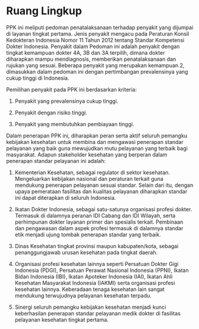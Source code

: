 # Ruang Lingkup

PPK ini meliputi pedoman penatalaksanaan terhadap penyakit yang dijumpai di layanan tingkat pertama. Jenis penyakit mengacu pada Peraturan Konsil Kedokteran Indonesia Nomor 11 Tahun 2012 tentang Standar Kompetensi Dokter Indonesia. Penyakit dalam Pedoman ini adalah penyakit dengan tingkat kemampuan dokter 4A, 3B dan 3A terpilih, dimana dokter diharapkan mampu mendiagnosis, memberikan penatalaksanaan dan rujukan yang sesuai. Beberapa penyakit yang merupakan kemampuan 2, dimasukkan dalam pedoman ini dengan pertimbangan prevalensinya yang cukup tinggi di Indonesia.

Pemilihan penyakit pada PPK ini berdasarkan kriteria:

1. Penyakit yang prevalensinya cukup tinggi.

2. Penyakit dengan risiko tinggi.

3. Penyakit yang membutuhkan pembiayaan tinggi.

Dalam penerapan PPK ini, diharapkan peran serta aktif seluruh pemangku kebijakan kesehatan untuk membina dan mengawasi penerapan standar pelayanan yang baik guna mewujudkan mutu pelayanan yang terbaik bagi masyarakat. Adapun stakeholder kesehatan yang berperan dalam penerapan standar pelayanan ini adalah:

1. Kementerian Kesehatan, sebagai regulator di sektor kesehatan. Mengeluarkan kebijakan nasional dan peraturan terkait guna mendukung penerapan pelayanan sesuai standar. Selain dari itu, dengan upaya pemerataan fasilitas dan kualitas pelayanan diharapkan standar ini dapat diterapkan di seluruh Indonesia.

2. Ikatan Dokter Indonesia, sebagai satu-satunya organisasi profesi dokter. Termasuk di dalamnya peranan IDI Cabang dan IDI Wilayah, serta perhimpunan dokter layanan primer dan spesialis terkait. Pembinaan dan pengawasan dalam aspek profesi termasuk di dalamnya standar etik menjadi ujung tombak penerapan standar yang terbaik.

3. Dinas Kesehatan tingkat provinsi maupun kabupaten/kota, sebagai penanggungjawab urusan kesehatan pada tingkat daerah.

4. Organisasi profesi kesehatan lainnya seperti Persatuan Dokter Gigi Indonesia (PDGI), Persatuan Perawat Nasional Indonesia (PPNI), Ikatan Bidan Indonesia (IBI), Ikatan Apoteker Indonesia (IAI), Ikatan Ahli Kesehatan Masyarakat Indonesia (IAKMI) serta organisasi profesi kesehatan lainnya. Keberadaan tenaga kesehatan lain sangat mendukung terwujudnya pelayanan kesehatan terpadu.

5. Sinergi seluruh pemangku kebijakan kesehatan menjadi kunci keberhasilan penerapan standar pelayanan medik dokter di fasilitas pelayanan kesehatan tingkat pertama.
